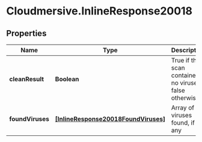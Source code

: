 # Cloudmersive.InlineResponse20018

## Properties
Name | Type | Description | Notes
------------ | ------------- | ------------- | -------------
**cleanResult** | **Boolean** | True if the scan contained no viruses, false otherwise | [optional] 
**foundViruses** | [**[InlineResponse20018FoundViruses]**](InlineResponse20018FoundViruses.md) | Array of viruses found, if any | [optional] 



